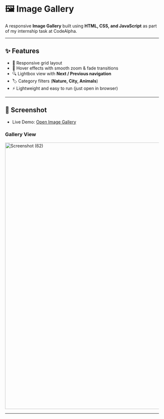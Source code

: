 # 🖼️ Image Gallery  

A responsive **Image Gallery** built using **HTML, CSS, and JavaScript** as part of my internship task at CodeAlpha.  

---

## ✨ Features  
- 📱 Responsive grid layout  
- 🎨 Hover effects with smooth zoom & fade transitions  
- 🔍 Lightbox view with **Next / Previous navigation**  
- 🏷️ Category filters (**Nature, City, Animals**)  
- ⚡ Lightweight and easy to run (just open in browser)  


---

## 📸 Screenshot

- Live Demo: [Open Image Gallery](https://gangal2002.github.io/CodeAlpha/image-gallery/index.html)

### Gallery View  
<img width="1920" height="871" alt="Screenshot (62)" src="https://github.com/user-attachments/assets/d253d10f-80bc-4d11-b7ab-e0bf9f7f81cd" />

---
